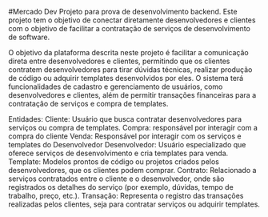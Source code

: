 #Mercado Dev
Projeto para prova de desenvolvimento backend. Este projeto tem o objetivo de conectar diretamente desenvolvedores e clientes com o objetivo de facilitar a contratação de serviços de desenvolvimento de software.

O objetivo da plataforma descrita neste projeto é facilitar a comunicação direta entre desenvolvedores e clientes, permitindo que os clientes contratem desenvolvedores para tirar dúvidas técnicas, realizar produção de código ou adquirir templates desenvolvidos por eles. O sistema terá funcionalidades de cadastro e gerenciamento de usuários, como desenvolvedores e clientes, além de permitir transações financeiras para a contratação de serviços e compra de templates.

Entidades: Cliente: Usuário que busca contratar desenvolvedores para serviços ou compra de templates. Compra: responsável por interagir com a compra do cliente Venda: Responsável por interagir com os serviços e templates do Desenvolvedor Desenvolvedor: Usuário especializado que oferece serviços de desenvolvimento e cria templates para venda. Template: Modelos prontos de código ou projetos criados pelos desenvolvedores, que os clientes podem comprar. Contrato: Relacionado a serviços contratados entre o cliente e o desenvolvedor, onde são registrados os detalhes do serviço (por exemplo, dúvidas, tempo de trabalho, preço, etc.). Transação: Representa o registro das transações realizadas pelos clientes, seja para contratar serviços ou adquirir templates.
